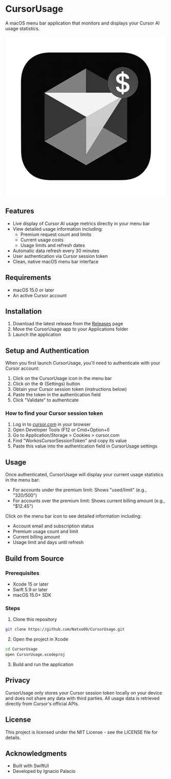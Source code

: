 # CursorUsage

A macOS menu bar application that monitors and displays your Cursor AI usage statistics.

![Screenshot of CursorUsage](gitassets/cursorusage.png)

## Features

- Live display of Cursor AI usage metrics directly in your menu bar
- View detailed usage information including:
  - Premium request count and limits
  - Current usage costs
  - Usage limits and refresh dates
- Automatic data refresh every 30 minutes
- User authentication via Cursor session token
- Clean, native macOS menu bar interface

## Requirements

- macOS 15.0 or later
- An active Cursor account

## Installation

1. Download the latest release from the [Releases](https://github.com/Natxo09/CursorUsage/releases) page
2. Move the CursorUsage app to your Applications folder
3. Launch the application

## Setup and Authentication

When you first launch CursorUsage, you'll need to authenticate with your Cursor account:

1. Click on the CursorUsage icon in the menu bar
2. Click on the ⚙️ (Settings) button
3. Obtain your Cursor session token (instructions below)
4. Paste the token in the authentication field
5. Click "Validate" to authenticate

### How to find your Cursor session token

1. Log in to [cursor.com](https://cursor.com) in your browser
2. Open Developer Tools (F12 or Cmd+Option+I)
3. Go to Application/Storage > Cookies > cursor.com
4. Find "WorkosCursorSessionToken" and copy its value
5. Paste this value into the authentication field in CursorUsage settings

## Usage

Once authenticated, CursorUsage will display your current usage statistics in the menu bar:

- For accounts under the premium limit: Shows "used/limit" (e.g., "320/500")
- For accounts over the premium limit: Shows current billing amount (e.g., "$12.45")

Click on the menu bar icon to see detailed information including:
- Account email and subscription status
- Premium usage count and limit
- Current billing amount
- Usage limit and days until refresh

## Build from Source

### Prerequisites
- Xcode 15 or later
- Swift 5.9 or later
- macOS 15.0+ SDK

### Steps
1. Clone this repository
```bash
git clone https://github.com/Natxo09/CursorUsage.git
```

2. Open the project in Xcode
```bash
cd CursorUsage
open CursorUsage.xcodeproj
```

3. Build and run the application

## Privacy

CursorUsage only stores your Cursor session token locally on your device and does not share any data with third parties. All usage data is retrieved directly from Cursor's official APIs.

## License

This project is licensed under the MIT License - see the LICENSE file for details.

## Acknowledgments

- Built with SwiftUI
- Developed by Ignacio Palacio 